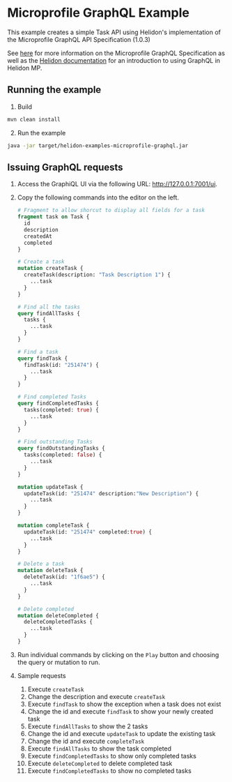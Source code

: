 # Microprofile GraphQL Example

This example creates a simple Task API using Helidon's implementation of the Microprofile GraphQL API Specification (1.0.3)

See [here](https://github.com/eclipse/microprofile-graphql) for more information on the 
Microprofile GraphQL Specification as well as the [Helidon documentation](https://helidon.io/docs/v2/#/mp/introduction/01_introduction)
for an introduction to using GraphQL in Helidon MP.

## Running the example

1. Build

```bash
mvn clean install
```              

2. Run the example

```bash
java -jar target/helidon-examples-microprofile-graphql.jar
```

## Issuing GraphQL requests 

1. Access the GraphiQL UI via the following URL: http://127.0.0.1:7001/ui.

2. Copy the following commands into the editor on the left.  

    ```graphql 
    # Fragment to allow shorcut to display all fields for a task
    fragment task on Task {
      id
      description
      createdAt
      completed
    }
    
    # Create a task
    mutation createTask {
      createTask(description: "Task Description 1") {
        ...task
      }
    }
    
    # Find all the tasks
    query findAllTasks {
      tasks {
        ...task
      }
    }
    
    # Find a task
    query findTask {
      findTask(id: "251474") {
        ...task
      }
    }
    
    # Find completed Tasks
    query findCompletedTasks {
      tasks(completed: true) {
        ...task
      }
    }
    
    # Find outstanding Tasks
    query findOutstandingTasks {
      tasks(completed: false) {
        ...task
      }
    }
    
    mutation updateTask {
      updateTask(id: "251474" description:"New Description") {
        ...task
      }
    }
    
    mutation completeTask {
      updateTask(id: "251474" completed:true) {
        ...task
      } 
    }
    
    # Delete a task
    mutation deleteTask {
      deleteTask(id: "1f6ae5") {
        ...task
      }
    }
    
    # Delete completed
    mutation deleteCompleted {
      deleteCompletedTasks {
        ...task
      }
    }
    ```
   
3. Run individual commands by clicking on the `Play` button and choosing the query or mutation to run.

4. Sample requests

   1. Execute `createTask` 
   2. Change the description and execute `createTask`
   3. Execute `findTask` to show the exception when a task does not exist
   3. Change the id and execute `findTask` to show your newly created task
   5. Execute `findAllTasks` to show the 2 tasks
   6. Change the id and execute `updateTask` to update the existing task
   7. Change the id and execute `completeTask`
   8. Execute `findAllTasks` to show the task completed
   9. Execute `findCompletedTasks` to show only completed tasks
   10. Execute `deleteCompleted` to delete completed task
   11. Execute `findCompletedTasks` to show no completed tasks

     